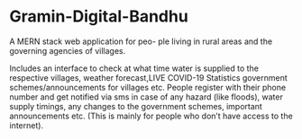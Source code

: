 # Gramin-Digital-Bandhu
A MERN stack web application for peo- ple living in rural areas and the governing agencies of villages.

Includes an interface to check at what time water is supplied to the respective villages, weather forecast,LIVE COVID-19 Statistics government schemes/announcements for villages etc.
People register with their phone number and get notified via sms in case of any hazard (like floods), water supply timings, any changes to the government schemes, important announcements etc. (This is mainly for people who don’t have access to the internet).
